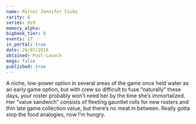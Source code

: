 ```yaml
---
name: Mirror Jennifer Sisko
rarity: 4
series: ds9
memory_alpha:
bigbook_tier: 8
events: 17
in_portal: true
date: 29/07/2016
obtained: Post-Launch
mega: false
published: true
---
```


A niche, low-power option in several areas of the game once held water as an early game option, but with crew so difficult to fuse “naturally” these days, your roster probably won’t need her by the time she’s immortalized. Her “value sandwich” consists of fleeting gauntlet rolls for new rosters and thin late game collection value, but there’s no meat in between. Really gotta stop the food analogies, now I’m hungry.
